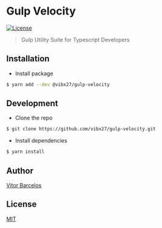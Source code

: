 # Gulp Velocity

[![License][license-badge]][license-url]

> Gulp Utility Suite for Typescript Developers

## Installation

- Install package

```bash
$ yarn add --dev @vibx27/gulp-velocity
```

## Development

- Clone the repo

```bash
$ git clone https://github.com/vibx27/gulp-velocity.git
```

- Install dependencies

```bash
$ yarn install
```

## Author

[Vitor Barcelos](https://www.linkedin.com/in/vitorbarcelos)

## License

[MIT](https://github.com/vibx27/gulp-velocity/blob/main/LICENSE)

[license-badge]: https://img.shields.io/badge/License-MIT-yellow.svg
[license-url]: https://opensource.org/licenses/MIT
